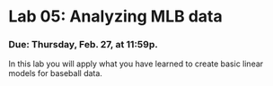 # Lab 05: Analyzing MLB data
### Due: Thursday, Feb. 27, at 11:59p.

In this lab you will apply what you have learned to create basic linear models for baseball data.
